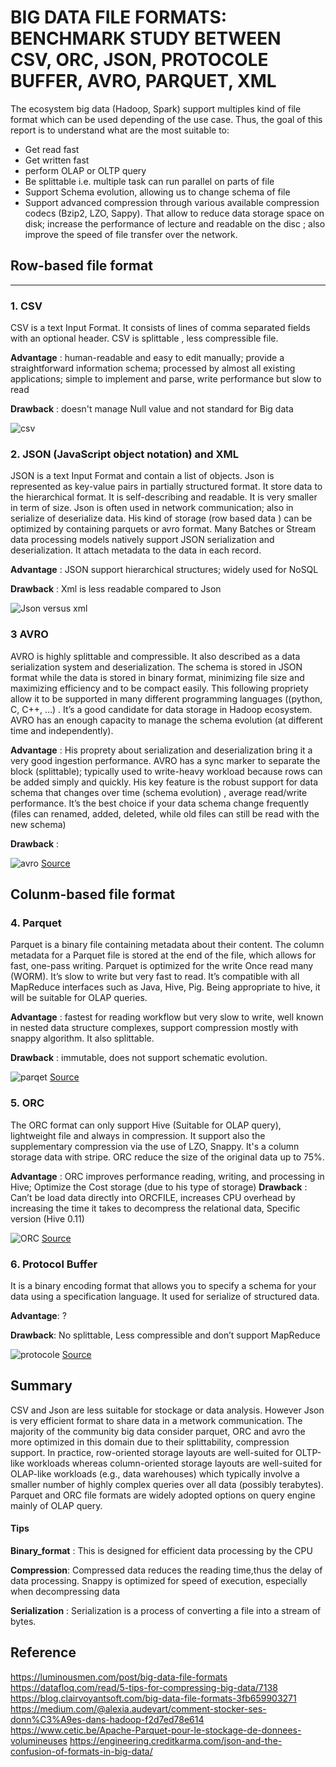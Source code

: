 
# BIG DATA FILE FORMATS: BENCHMARK STUDY BETWEEN CSV, ORC, JSON, PROTOCOLE BUFFER, AVRO, PARQUET, XML #

The ecosystem big data (Hadoop, Spark) support multiples kind of file format which can be used depending of the use case. Thus, the goal of this report is to understand what are the most suitable to:

+	Get read fast 
+	Get written fast 
+	perform OLAP or OLTP query 
+	Be splittable i.e. multiple task can run parallel on parts of file
+	Support Schema evolution, allowing us to change schema of file
+	Support advanced compression through various available compression codecs (Bzip2, LZO, Sappy). That allow to reduce data storage space on disk; increase the performance of lecture and readable on the disc ; also improve the speed of file transfer over the network.

## **Row-based file format**
------
### 1. CSV

CSV is a text Input Format. It consists of lines of comma separated fields with an optional header. CSV is splittable , less compressible file.

__Advantage__ : human-readable and easy to edit manually; provide a straightforward information schema;  processed by almost all existing applications; simple to implement and parse, write performance but slow to read

__Drawback__ : doesn't manage Null value and not standard for Big data

![csv](https://user-images.githubusercontent.com/51121757/80033301-616a7c80-84e4-11ea-80e4-b03bffc27669.JPG)

### 2. JSON (JavaScript object notation) and XML

JSON is a text Input Format and contain a list of objects. Json is represented as key-value pairs in partially structured format. It store data to the hierarchical format. It is self-describing and readable. It is very smaller in term of size. Json is often used in network communication; also in serialize of deserialize data. His kind of storage (row based data ) can be optimized by containing parquets or avro format.
Many Batches or Stream data processing models natively support JSON serialization and deserialization. It attach metadata to the data in each record. 

__Advantage__ : JSON support hierarchical structures; widely used for NoSQL 

__Drawback__ : Xml is less readable compared to Json

![Json versus xml](https://user-images.githubusercontent.com/51121757/80033313-662f3080-84e4-11ea-8e18-35addbcee12a.JPG)

### 3 AVRO

AVRO is highly splittable and compressible. It also described as a data serialization system and deserialization. The schema is stored in JSON format while the data is stored in binary format, minimizing file size and maximizing efficiency and to be compact easily. This following propriety allow it to be supported in many different programming languages ((python, C, C++, …) .
It’s a good candidate for data storage in Hadoop ecosystem. AVRO has an enough capacity to manage the schema evolution (at different time and independently).

__Advantage__ : His proprety about serialization and deserialization bring it a very good ingestion performance.
AVRO has a sync marker to separate the block (splittable); typically used to write-heavy workload because rows can be added simply and quickly. His key feature is the robust support for data schema that changes over time (schema evolution) , average read/write performance. It’s the best choice if your data schema change frequently (files can renamed, added, deleted, while old files can still be read with the new schema)

__Drawback__ : 

![avro](https://user-images.githubusercontent.com/51121757/80033375-8232d200-84e4-11ea-9531-076f72e30bea.JPG)
    [Source](https://blog.clairvoyantsoft.com/big-data-file-formats-3fb659903271)

## **Colunm-based file format**

### 4. Parquet

Parquet is a binary file containing  metadata about their content. The column metadata for a Parquet file is stored at the end of the file, which allows for fast, one-pass writing. Parquet is optimized for the write Once read many (WORM). It’s slow to write but very fast to read. It’s compatible with all MapReduce interfaces such as Java, Hive, Pig. Being appropriate to hive, it will be suitable for OLAP queries.

__Advantage__ : fastest for reading workflow but very slow to write, well known in nested data structure complexes, support compression mostly with snappy algorithm. It also splittable.

__Drawback__ : immutable, does not support schematic evolution. 

![parqet](https://user-images.githubusercontent.com/51121757/80033382-852dc280-84e4-11ea-8fbb-f29ef9d06ff1.JPG)
     [Source](https://netjs.blogspot.com/2018/07/parquet-file-format-in-hadoop.html) 

### 5. ORC

The ORC format can only support Hive (Suitable for OLAP query), lightweight file and always in compression. It support also the supplementary compression via the use of LZO, Snappy. It's a column storage data with stripe. ORC reduce the size of the original data up to 75%.

__Advantage__ : ORC improves performance reading, writing, and processing in Hive; Optimize the Cost storage
 (due to his type of storage)
__Drawback__ : Can’t be load data directly into ORCFILE, increases CPU overhead by increasing the time it takes to decompress the relational data, Specific version (Hive 0.11)

![ORC](https://user-images.githubusercontent.com/51121757/80036471-b066e080-84e9-11ea-9525-2a1a4c26104d.JPG)
     [Source](https://cwiki.apache.org/confluence/display/Hive/LanguageManual+ORC) 

### 6. Protocol Buffer

It is a binary encoding format that allows you to specify a schema for your data using a specification language. It used for serialize of structured data.

__Advantage__: ?

__Drawback__: No splittable, Less compressible and don’t support MapReduce

![protocole](https://user-images.githubusercontent.com/51121757/80033392-8828b300-84e4-11ea-84df-01326a4b56ac.JPG)
       [Source](https://blog.eleven-labs.com/fr/presentation-protocol-buffers/) 
                                                                                                                                                                 
## Summary
CSV and Json are less suitable for stockage or data analysis.  However Json is very efficient format to share data in a metwork communication. The majority of the community big data consider parquet, ORC and avro the more optimized in this domain due to their splittability, compression support. 
In practice, row-oriented storage layouts are well-suited for OLTP-like workloads whereas column-oriented storage layouts are well-suited for OLAP-like workloads (e.g., data warehouses) which typically involve a smaller number of highly complex queries over all data (possibly terabytes). Parquet and ORC file formats are widely adopted options on query engine mainly of OLAP query.

#### Tips
__Binary_format__ : This is designed for efficient data processing by the CPU

__Compression__:  Compressed data reduces the reading time,thus the delay of data processing. Snappy is optimized for speed of execution, especially when decompressing data

__Serialization__ : Serialization is a process of converting a file into a stream of bytes.
 

## Reference
https://luminousmen.com/post/big-data-file-formats
https://datafloq.com/read/5-tips-for-compressing-big-data/7138
https://blog.clairvoyantsoft.com/big-data-file-formats-3fb659903271
https://medium.com/@alexia.audevart/comment-stocker-ses-donn%C3%A9es-dans-hadoop-f2d7ed78e614
https://www.cetic.be/Apache-Parquet-pour-le-stockage-de-donnees-volumineuses
https://engineering.creditkarma.com/json-and-the-confusion-of-formats-in-big-data/






                                                                                                                    







